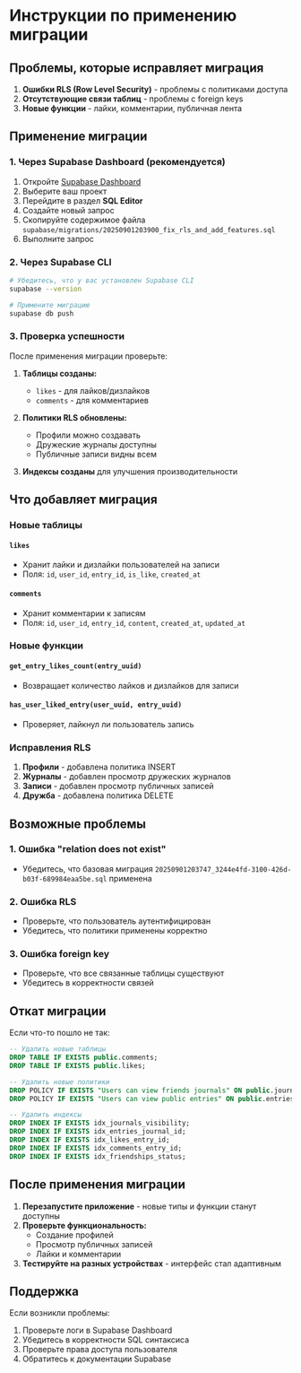 # Инструкции по применению миграции

## Проблемы, которые исправляет миграция

1. **Ошибки RLS (Row Level Security)** - проблемы с политиками доступа
2. **Отсутствующие связи таблиц** - проблемы с foreign keys
3. **Новые функции** - лайки, комментарии, публичная лента

## Применение миграции

### 1. Через Supabase Dashboard (рекомендуется)

1. Откройте [Supabase Dashboard](https://supabase.com/dashboard)
2. Выберите ваш проект
3. Перейдите в раздел **SQL Editor**
4. Создайте новый запрос
5. Скопируйте содержимое файла `supabase/migrations/20250901203900_fix_rls_and_add_features.sql`
6. Выполните запрос

### 2. Через Supabase CLI

```bash
# Убедитесь, что у вас установлен Supabase CLI
supabase --version

# Примените миграцию
supabase db push
```

### 3. Проверка успешности

После применения миграции проверьте:

1. **Таблицы созданы:**
   - `likes` - для лайков/дизлайков
   - `comments` - для комментариев

2. **Политики RLS обновлены:**
   - Профили можно создавать
   - Дружеские журналы доступны
   - Публичные записи видны всем

3. **Индексы созданы** для улучшения производительности

## Что добавляет миграция

### Новые таблицы

#### `likes`
- Хранит лайки и дизлайки пользователей на записи
- Поля: `id`, `user_id`, `entry_id`, `is_like`, `created_at`

#### `comments`
- Хранит комментарии к записям
- Поля: `id`, `user_id`, `entry_id`, `content`, `created_at`, `updated_at`

### Новые функции

#### `get_entry_likes_count(entry_uuid)`
- Возвращает количество лайков и дизлайков для записи

#### `has_user_liked_entry(user_uuid, entry_uuid)`
- Проверяет, лайкнул ли пользователь запись

### Исправления RLS

1. **Профили** - добавлена политика INSERT
2. **Журналы** - добавлен просмотр дружеских журналов
3. **Записи** - добавлен просмотр публичных записей
4. **Дружба** - добавлена политика DELETE

## Возможные проблемы

### 1. Ошибка "relation does not exist"
- Убедитесь, что базовая миграция `20250901203747_3244e4fd-3100-426d-b03f-689984eaa5be.sql` применена

### 2. Ошибка RLS
- Проверьте, что пользователь аутентифицирован
- Убедитесь, что политики применены корректно

### 3. Ошибка foreign key
- Проверьте, что все связанные таблицы существуют
- Убедитесь в корректности связей

## Откат миграции

Если что-то пошло не так:

```sql
-- Удалить новые таблицы
DROP TABLE IF EXISTS public.comments;
DROP TABLE IF EXISTS public.likes;

-- Удалить новые политики
DROP POLICY IF EXISTS "Users can view friends journals" ON public.journals;
DROP POLICY IF EXISTS "Users can view public entries" ON public.entries;

-- Удалить индексы
DROP INDEX IF EXISTS idx_journals_visibility;
DROP INDEX IF EXISTS idx_entries_journal_id;
DROP INDEX IF EXISTS idx_likes_entry_id;
DROP INDEX IF EXISTS idx_comments_entry_id;
DROP INDEX IF EXISTS idx_friendships_status;
```

## После применения миграции

1. **Перезапустите приложение** - новые типы и функции станут доступны
2. **Проверьте функциональность:**
   - Создание профилей
   - Просмотр публичных записей
   - Лайки и комментарии
3. **Тестируйте на разных устройствах** - интерфейс стал адаптивным

## Поддержка

Если возникли проблемы:
1. Проверьте логи в Supabase Dashboard
2. Убедитесь в корректности SQL синтаксиса
3. Проверьте права доступа пользователя
4. Обратитесь к документации Supabase
